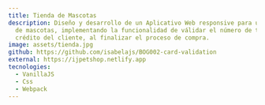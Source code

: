 ```yaml
---
title: Tienda de Mascotas
description: Diseño y desarrollo de un Aplicativo Web responsive para una tienda
  de mascotas, implementando la funcionalidad de válidar el número de tarjeta de
  crédito del cliente, al finalizar el proceso de compra.
image: assets/tienda.jpg
github: https://github.com/isabelajs/BOG002-card-validation
external: https://ijpetshop.netlify.app
tecnologies:
  - VanillaJS
  - Css
  - Webpack
---
```

